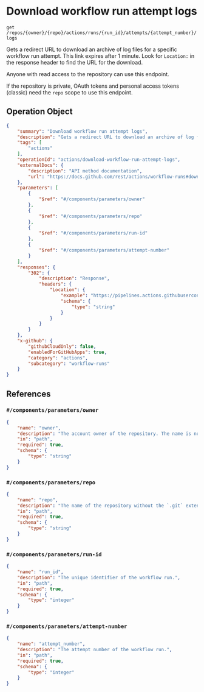 # Download workflow run attempt logs

`get /repos/{owner}/{repo}/actions/runs/{run_id}/attempts/{attempt_number}/logs`

Gets a redirect URL to download an archive of log files for a specific workflow run attempt. This link expires after
1 minute. Look for `Location:` in the response header to find the URL for the download.

Anyone with read access to the repository can use this endpoint.

If the repository is private, OAuth tokens and personal access tokens (classic) need the `repo` scope to use this endpoint.

## Operation Object

```json
{
    "summary": "Download workflow run attempt logs",
    "description": "Gets a redirect URL to download an archive of log files for a specific workflow run attempt. This link expires after\n1 minute. Look for `Location:` in the response header to find the URL for the download.\n\nAnyone with read access to the repository can use this endpoint.\n\nIf the repository is private, OAuth tokens and personal access tokens (classic) need the `repo` scope to use this endpoint.",
    "tags": [
        "actions"
    ],
    "operationId": "actions/download-workflow-run-attempt-logs",
    "externalDocs": {
        "description": "API method documentation",
        "url": "https://docs.github.com/rest/actions/workflow-runs#download-workflow-run-attempt-logs"
    },
    "parameters": [
        {
            "$ref": "#/components/parameters/owner"
        },
        {
            "$ref": "#/components/parameters/repo"
        },
        {
            "$ref": "#/components/parameters/run-id"
        },
        {
            "$ref": "#/components/parameters/attempt-number"
        }
    ],
    "responses": {
        "302": {
            "description": "Response",
            "headers": {
                "Location": {
                    "example": "https://pipelines.actions.githubusercontent.com/ab1f3cCFPB34Nd6imvFxpGZH5hNlDp2wijMwl2gDoO0bcrrlJj/_apis/pipelines/1/runs/19/signedlogcontent?urlExpires=2020-01-22T22%3A44%3A54.1389777Z&urlSigningMethod=HMACV1&urlSignature=2TUDfIg4fm36OJmfPy6km5QD5DLCOkBVzvhWZM8B%2BUY%3D",
                    "schema": {
                        "type": "string"
                    }
                }
            }
        }
    },
    "x-github": {
        "githubCloudOnly": false,
        "enabledForGitHubApps": true,
        "category": "actions",
        "subcategory": "workflow-runs"
    }
}
```

## References

### `#/components/parameters/owner`

```json
{
    "name": "owner",
    "description": "The account owner of the repository. The name is not case sensitive.",
    "in": "path",
    "required": true,
    "schema": {
        "type": "string"
    }
}
```

### `#/components/parameters/repo`

```json
{
    "name": "repo",
    "description": "The name of the repository without the `.git` extension. The name is not case sensitive.",
    "in": "path",
    "required": true,
    "schema": {
        "type": "string"
    }
}
```

### `#/components/parameters/run-id`

```json
{
    "name": "run_id",
    "description": "The unique identifier of the workflow run.",
    "in": "path",
    "required": true,
    "schema": {
        "type": "integer"
    }
}
```

### `#/components/parameters/attempt-number`

```json
{
    "name": "attempt_number",
    "description": "The attempt number of the workflow run.",
    "in": "path",
    "required": true,
    "schema": {
        "type": "integer"
    }
}
```